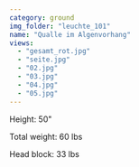 ```yaml
---
category: ground
img_folder: "leuchte_101"
name: "Qualle im Algenvorhang"
views: 
  - "gesamt_rot.jpg"
  - "seite.jpg"
  - "02.jpg"
  - "03.jpg"
  - "04.jpg"
  - "05.jpg"
---
```


Height: 50"

Total weight: 60 lbs

Head block: 33 lbs 

